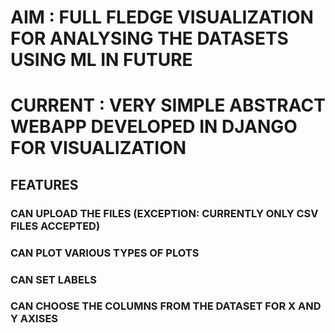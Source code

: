 # AIM : FULL FLEDGE VISUALIZATION FOR ANALYSING THE DATASETS USING ML IN FUTURE

# CURRENT : VERY SIMPLE ABSTRACT WEBAPP DEVELOPED IN DJANGO FOR VISUALIZATION

## FEATURES
  
  ### CAN UPLOAD THE FILES (EXCEPTION: CURRENTLY ONLY CSV FILES ACCEPTED)
  ### CAN PLOT VARIOUS TYPES OF PLOTS 
  ### CAN SET LABELS
  ### CAN CHOOSE THE COLUMNS FROM THE DATASET FOR X AND Y AXISES
